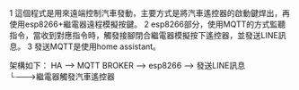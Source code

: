 1 這個程式是用來遠端控制汽車發動，主要方式是將汽車遙控器的啟動鍵焊出，再使用esp8266+繼電器遠程模擬按鍵。
2 esp8266部分，使用MQTT的方式監聽指令，當收到對應指令時，觸發接腳閉合繼電器模擬按下遙控器，並發送LINE訊息。
3 發送MQTT是使用home assistant。

架構如下：
HA --> MQTT BROKER --> esp8266 --> 發送LINE訊息<br>
                        └--->繼電器觸發汽車遙控器
